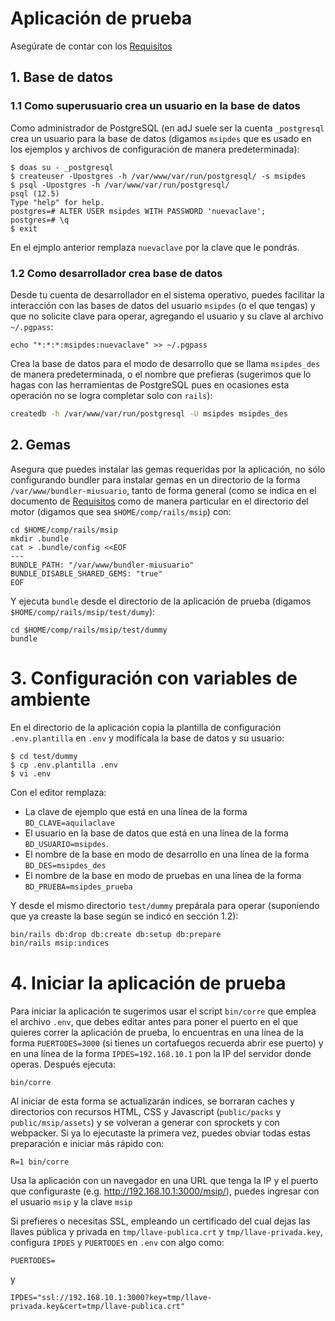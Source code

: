 # Aplicación de prueba

Asegúrate de contar con los
[Requisitos](https://gitlab.com/pasosdeJesus/msip/blob/master/doc/requisitos.md)

## 1. Base de datos

### 1.1 Como superusuario crea un usuario en la base de datos

Como administrador de PostgreSQL (en adJ suele ser la cuenta
`_postgresql` crea un usuario para la base de datos (digamos `msipdes` 
que es usado en los ejemplos y archivos de configuración de manera 
predeterminada):
```
$ doas su - _postgresql
$ createuser -Upostgres -h /var/www/var/run/postgresql/ -s msipdes
$ psql -Upostgres -h /var/www/var/run/postgresql/
psql (12.5)
Type "help" for help.
postgres=# ALTER USER msipdes WITH PASSWORD 'nuevaclave';
postgres=# \q
$ exit
```

En el ejmplo anterior remplaza `nuevaclave` por la clave que le pondrás.

### 1.2 Como desarrollador crea base de datos

Desde tu cuenta de desarrollador en el sistema operativo, puedes facilitar 
la interacción con las bases de datos del usuario `msipdes` 
(o el que tengas) y que no solicite clave para operar, agregando 
el usuario y su clave al archivo `~/.pgpass`:
```
echo "*:*:*:msipdes:nuevaclave" >> ~/.pgpass
```

Crea la base de datos para el modo de desarrollo que se llama
`msipdes_des` de manera predeterminada, o el nombre que prefieras (sugerimos 
que lo hagas con las herramientas de PostgreSQL pues en ocasiones esta 
operación no se logra completar solo con `rails`):
```sh
createdb -h /var/www/var/run/postgresql -U msipdes msipdes_des
```

## 2. Gemas

Asegura que puedes instalar las gemas requeridas por la aplicación,
no sólo configurando bundler para instalar gemas en un directorio
de la forma `/var/www/bundler-miusuario`, tanto de forma general (como se 
indica en el documento de
[Requisitos](https://gitlab.com/pasosdeJesus/msip/blob/master/doc/requisitos.md)
como de manera particular en el directorio del motor
(digamos que sea `$HOME/comp/rails/msip`) con:

```
cd $HOME/comp/rails/msip
mkdir .bundle
cat > .bundle/config <<EOF
---
BUNDLE_PATH: "/var/www/bundler-miusuario"
BUNDLE_DISABLE_SHARED_GEMS: "true"
EOF
```

Y ejecuta `bundle` desde el directorio de la aplicación de prueba (digamos
`$HOME/comp/rails/msip/test/dumy`):
```
cd $HOME/comp/rails/msip/test/dummy
bundle
```

# 3. Configuración con variables de ambiente

En el directorio de la aplicación copia la plantilla de configuración 
`.env.plantilla` en `.env` y modifícala la base de datos y su usuario:
```
$ cd test/dummy
$ cp .env.plantilla .env
$ vi .env
```
Con el editor remplaza:
* La clave de ejemplo que está en una línea de la forma `BD_CLAVE=aquilaclave`
* El usuario en la base de datos que está en una línea de la
  forma `BD_USUARIO=msipdes`.
* El nombre de la base en modo de desarrollo en una línea de la forma `BD_DES=msipdes_des`
* El nombre de la base en modo de pruebas en una línea de la forma `BD_PRUEBA=msipdes_prueba`

Y desde el mismo directorio `test/dummy` prepárala para operar (suponiendo
que ya creaste la base según se indicó en sección 1.2):
```sh
bin/rails db:drop db:create db:setup db:prepare
bin/rails msip:indices
```

# 4. Iniciar la aplicación de prueba

Para iniciar la aplicación te sugerimos usar el script `bin/corre` que
emplea el archivo `.env`, que debes editar antes para poner el puerto
en el que quieres correr la aplicación de prueba, lo encuentras en una 
línea de la forma `PUERTODES=3000` (si tienes un cortafuegos recuerda
abrir ese puerto) y en una línea de la forma `IPDES=192.168.10.1` pon
la IP del servidor donde operas.  Después ejecuta:
```
bin/corre
```
Al iniciar de esta forma se actualizarán indices, se borraran caches y
directorios con recursos HTML, CSS y Javascript (`public/packs` y 
`public/msip/assets`) y se volveran a generar con sprockets y con 
webpacker.    Si ya lo ejecutaste la primera vez, puedes obviar todas 
estas preparación e  iniciar más rápido con:
```
R=1 bin/corre
```

Usa la aplicación con un navegador en una URL que tenga
la IP y el puerto que configuraste (e.g. <http://192.168.10.1:3000/msip/>), 
puedes ingresar con el usuario `msip` y la clave `msip`

Si prefieres o necesitas SSL, empleando un certificado del cual dejas las 
llaves pública y privada en `tmp/llave-publica.crt` y 
`tmp/llave-privada.key`, configura `IPDES` y `PUERTODES` en `.env` con algo 
como:
```
PUERTODES=
```
y
```
IPDES="ssl://192.168.10.1:3000?key=tmp/llave-privada.key&cert=tmp/llave-publica.crt"
```
